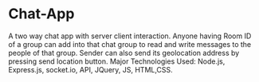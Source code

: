 # Chat-App
A two way chat app with server client interaction. Anyone having Room ID of a group can add into that
chat group to read and write messages to the people of that group. Sender can also send its geolocation
address by pressing send location button.
Major Technologies Used: Node.js, Express.js, socket.io, API, JQuery, JS, HTML,CSS.
